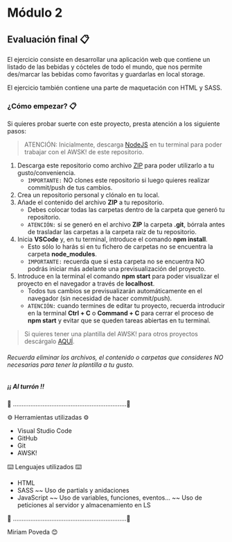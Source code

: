 # Módulo 2

## Evaluación final 📋

El ejercicio consiste en desarrollar una aplicación web que contiene un listado de las bebidas y cócteles de todo el mundo, que nos permite des/marcar las bebidas como favoritas y guardarlas en local storage.

El ejercicio también contiene una parte de maquetación con HTML y SASS.

### ¿Cómo empezar? 📋

Si quieres probar suerte con este proyecto, presta atención a los siguiente pasos:

> ATENCIÓN: Inicialmente, descarga [NodeJS](https://nodejs.org/en/) en tu terminal para poder trabajar con el AWSK! de este repositorio.

1. Descarga este repositorio como archivo [ZIP](https://github.com/Adalab/modulo-2-evaluacion-final-MiriamPoveda/archive/refs/heads/main.zip) para poder utilizarlo a tu gusto/conveniencia.
   - `IMPORTANTE:` NO clones este repositorio si luego quieres realizar commit/push de tus cambios.
2. Crea un repositorio personal y clónalo en tu local.
3. Añade el contenido del archivo **ZIP** a tu repositorio.
   - Debes colocar todas las carpetas dentro de la carpeta que generó tu repositorio.
   - `ATENCIÓN:` si se generó en el archivo **ZIP** la carpeta **.git**, bórrala antes de trasladar las carpetas a la carpeta raíz de tu repositorio.
4. Inicia **VSCode** y, en tu terminal, introduce el comando **npm install**.
   - Esto sólo lo harás si en tu fichero de carpetas no se encuentra la carpeta **node_modules**.
   - `IMPORTANTE:` recuerda que si esta carpeta no se encuentra NO podrás iniciar más adelante una previsualización del proyecto.
5. Introduce en la terminal el comando **npm start** para poder visualizar el proyecto en el navegador a través de **localhost**.
   - Todos tus cambios se previsualizarán automáticamente en el navegador (sin necesidad de hacer commit/push).
   - `ATENCIÓN:` cuando termines de editar tu proyecto, recuerda introducir en la terminal **Ctrl + C** o **Command + C** para cerrar el proceso de **npm start** y evitar que se queden tareas abiertas en tu terminal.

> Si quieres tener una plantilla del AWSK! para otros proyectos descárgalo [AQUÍ](https://github.com/Adalab/adalab-web-starter-kit/archive/refs/heads/master.zip).

###### Recuerda eliminar los archivos, el contenido o carpetas que consideres NO necesarias para tener la plantilla a tu gusto.

##### ¡¡ Al turrón !!

📌 .................................................................📌

⚙️ Herramientas utilizadas ⚙️

- Visual Studio Code
- GitHub
- Git
- AWSK!

⌨️ Lenguajes utilizados ⌨️

- HTML
- SASS
  ~~ Uso de partials y anidaciones
- JavaScript
  ~~ Uso de variables, funciones, eventos...
  ~~ Uso de peticiones al servidor y almacenamiento en LS

📌 .................................................................📌

Miriam Poveda 😊
